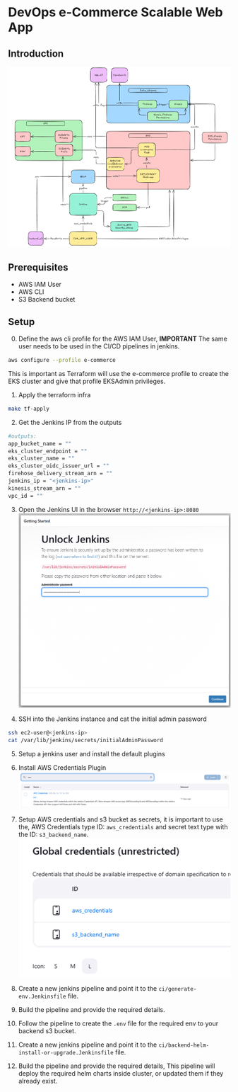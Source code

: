 # DevOps e-Commerce Scalable Web App

## Introduction

![Architecture](./assets/architecture.png)

## Prerequisites

- AWS IAM User
- AWS CLI
- S3 Backend bucket

## Setup

0. Define the aws cli profile for the AWS IAM User, **IMPORTANT** The same user needs to be used in the CI/CD pipelines in jenkins.

```bash
aws configure --profile e-commerce
```

This is important as Terraform will use the e-commerce profile to create the EKS cluster and give that profile EKSAdmin privileges.

1. Apply the terraform infra

```bash
make tf-apply
```

2. Get the Jenkins IP from the outputs

```bash
#outputs:
app_bucket_name = ""
eks_cluster_endpoint = ""
eks_cluster_name = ""
eks_cluster_oidc_issuer_url = ""
firehose_delivery_stream_arn = ""
jenkins_ip = "<jenkins-ip>"
kinesis_stream_arn = ""
vpc_id = ""
```

3. Open the Jenkins UI in the browser `http://<jenkins-ip>:8080`
   ![Jenkins UI](./assets/jenkins-unlock.png)

4. SSH into the Jenkins instance and cat the initial admin password

```bash
ssh ec2-user@<jenkins-ip>
cat /var/lib/jenkins/secrets/initialAdminPassword
```

5. Setup a jenkins user and install the default plugins

6. Install AWS Credentials Plugin
   ![AWS Credentials Plugin](./assets/jenkins-aws-creds.png)

7. Setup AWS credentials and s3 bucket as secrets, it is important to use the, AWS Credentials type ID: `aws_credentials` and secret text type with the ID: `s3_backend_name`.
   ![AWS Credentials Plugin](./assets/jenkins-global-creds.png)

8. Create a new jenkins pipeline and point it to the `ci/generate-env.Jenkinsfile` file.

9. Build the pipeline and provide the required details.

10. Follow the pipeline to create the `.env` file for the required env to your backend s3 bucket.

11. Create a new jenkins pipeline and point it to the `ci/backend-helm-install-or-upgrade.Jenkinsfile` file.

12. Build the pipeline and provide the required details, This pipeline will deploy the required helm charts inside cluster, or updated them if they already exist.
